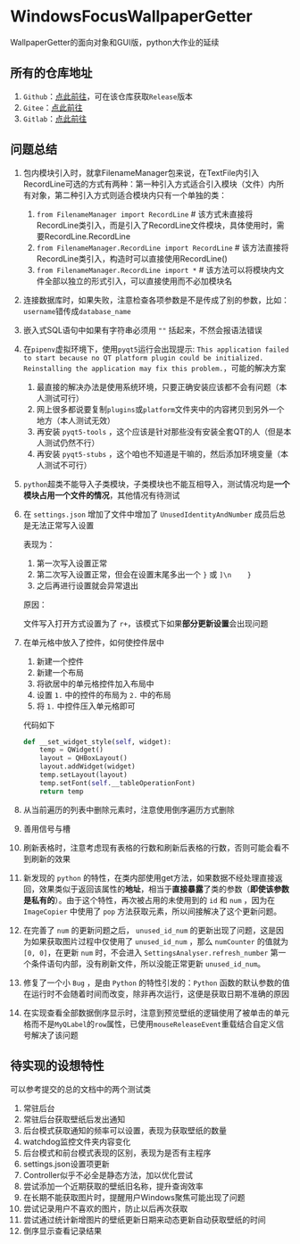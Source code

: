 # WindowsFocusWallpaperGetter

WallpaperGetter的面向对象和GUI版，python大作业的延续

## 所有的仓库地址

1. `Github`：[点此前往](https://github.com/DongCX-LDHSP/WindowsFocusWallpaperGetter)，可在该仓库获取`Release`版本
2. `Gitee`：[点此前往](https://gitee.com/rikdon/WindowsFocusWallpaperGetter)
3. `Gitlab`：[点此前往](https://gitlab.com/Rik-Don/windowsfocuswallpapergetter)

## 问题总结

1. 包内模块引入时，就拿FilenameManager包来说，在TextFile内引入RecordLine可选的方式有两种：第一种引入方式适合引入模块（文件）内所有对象，第二种引入方式则适合模块内只有一个单独的类：
    1. `from FilenameManager import RecordLine` # 该方式未直接将RecordLine类引入，而是引入了RecordLine文件模块，具体使用时，需要RecordLine.RecordLine
    2. `from FilenameManager.RecordLine import RecordLine` # 该方法直接将RecordLine类引入，构造时可以直接使用RecordLine()
    3. `from FilenameManager.RecordLine import *` # 该方法可以将模块内文件全部以独立的形式引入，可以直接使用而不必加模块名
    
2. 连接数据库时，如果失败，注意检查各项参数是不是传成了别的参数，比如：`username`错传成`database_name`
3. 嵌入式SQL语句中如果有字符串必须用 `""` 括起来，不然会报语法错误
4. 在`pipenv`虚拟环境下，使用`pyqt5`运行会出现提示: `This application failed to start because no QT platform plugin could be initialized. Reinstalling the application may fix this problem.`，可能的解决方案
    1. 最直接的解决办法是使用系统环境，只要正确安装应该都不会有问题（本人测试可行）
    2. 网上很多都说要复制`plugins`或`platform`文件夹中的内容拷贝到另外一个地方（本人测试无效）
    3. 再安装 `pyqt5-tools` ，这个应该是针对那些没有安装全套QT的人（但是本人测试仍然不行）
    4. 再安装 `pyqt5-stubs` ，这个咱也不知道是干嘛的，然后添加环境变量（本人测试不可行）
5. `python`超类不能导入子类模块，子类模块也不能互相导入，测试情况均是**一个模块占用一个文件的情况**，其他情况有待测试
6. 在 `settings.json` 增加了文件中增加了 `UnusedIdentityAndNumber` 成员后总是无法正常写入设置

    表现为：
    
    1. 第一次写入设置正常
    2. 第二次写入设置正常，但会在设置末尾多出一个 `}` 或 `]\n    }`
    3. 之后再进行设置就会异常退出
  
    原因：
    
    文件写入打开方式设置为了 `r+`，该模式下如果**部分更新设置**会出现问题
7. 在单元格中放入了控件，如何使控件居中
    1. 新建一个控件
    2. 新建一个布局
    3. 将欲居中的单元格控件加入布局中
    4. 设置 `1.` 中的控件的布局为 `2.` 中的布局
    5. 将 `1.` 中控件压入单元格即可

    代码如下
    ```python
    def __set_widget_style(self, widget):
        temp = QWidget()
        layout = QHBoxLayout()
        layout.addWidget(widget)
        temp.setLayout(layout)
        temp.setFont(self.__tableOperationFont)
        return temp
    ```
8. 从当前遍历的列表中删除元素时，注意使用倒序遍历方式删除
9. 善用信号与槽
10. 刷新表格时，注意考虑现有表格的行数和刷新后表格的行数，否则可能会看不到刷新的效果
11. 新发现的 `python` 的特性，在类内部使用get方法，如果数据不经处理直接返回，效果类似于返回该属性的**地址**，相当于**直接暴露**了类的参数（**即使该参数是私有的**）。由于这个特性，再次被占用的未使用到的 `id` 和 `num` ，因为在 `ImageCopier` 中使用了 `pop` 方法获取元素，所以间接解决了这个更新问题。
12. 在完善了 `num` 的更新问题之后， `unused_id_num` 的更新出现了问题，这是因为如果获取图片过程中仅使用了 `unused_id_num` ，那么 `numCounter` 的值就为 `[0, 0]`，在更新 `num` 时，不会进入 `SettingsAnalyser.refresh_number` 第一个条件语句内部，没有刷新文件，所以没能正常更新 `unused_id_num`。
13. 修复了一个小 `Bug` ，是由 `Python` 的特性引发的：`Python` 函数的默认参数的值在运行时不会随着时间而改变，除非再次运行，这便是获取日期不准确的原因
14. 在实现查看全部数据倒序显示时，注意到预览壁纸的逻辑使用了被单击的单元格而不是`MyQLabel`的`row`属性，已使用`mouseReleaseEvent`重载结合自定义信号解决了该问题

## 待实现的设想特性

可以参考提交的总的文档中的两个测试类

1. 常驻后台
2. 常驻后台获取壁纸后发出通知
3. 后台模式获取通知的频率可以设置，表现为获取壁纸的数量
4. watchdog监控文件夹内容变化
5. 后台模式和前台模式表现的区别，表现为是否有主程序
6. settings.json设置项更新
7. Controller似乎不必全是静态方法，加以优化尝试
8. 尝试添加一个近期获取的壁纸旧名称，提升查询效率
9. 在长期不能获取图片时，提醒用户Windows聚焦可能出现了问题
10. 尝试记录用户不喜欢的图片，防止以后再次获取
11. 尝试通过统计新增图片的壁纸更新日期来动态更新自动获取壁纸的时间
12. 倒序显示查看记录结果
